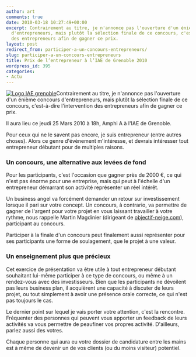 ```yaml
---
author: art
comments: true
date: 2010-03-18 10:27:49+00:00
excerpt: Contrairement au titre, je n'annonce pas l'ouverture d'un énième concours
  d'entrepreneurs, mais plutôt la sélection finale de ce concours, c'est-à-dire l'intervention
  des entrepreneurs afin de gagner ce prix.
layout: post
redirect_from: participer-a-un-concours-entrepreneurs/
slug: participer-a-un-concours-entrepreneurs
title: Prix de l’entrepreneur à l’IAE de Grenoble 2010
wordpress_id: 395
categories:
- Actu
---
```


[![Logo IAE grenoble](https://static.irz.fr/2010/03/Logo_IAE_grenoble_300dpi-300x300.png)](https://static.irz.fr/2010/03/Logo_IAE_grenoble_300dpi.png)Contrairement au titre, je n'annonce pas l'ouverture d'un énième concours d'entrepreneurs, mais plutôt la sélection finale de ce concours, c'est-à-dire l'intervention des entrepreneurs afin de gagner ce prix.

Il aura lieu ce jeudi 25 Mars 2010 à 18h, Amphi A à l'IAE de Grenoble.

Pour ceux qui ne le savent pas encore, je suis entrepreneur (entre autres choses). Alors ce genre d'évènement m'intéresse, et devrais intéresser tout entrepreneur débutant pour de multiples raisons.


### Un concours, une alternative aux levées de fond


Pour les participants, c'est l'occasion que gagner près de 2000 €, ce qui n'est pas énorme pour une entreprise, mais qui peut à l'échelle d'un entrepreneur démarrant son activité représenter un réel intérêt.

Un business angel va forcément demander un retour sur investissement lorsque il pari sur votre concept. Un concours, à contrario, va permettre de gagner de l'argent pour votre projet en vous laissant travailler à votre rythme, nous rappelle Martin Magdinier (dirigeant de [objectif-neige.com](http://www.objectif-neige.com/)), participant au concours.

Participer à la finale d'un concours peut finalement aussi représenter pour ses participants une forme de soulagement, que le projet à une valeur.


### Un enseignement plus que précieux


Cet exercice de présentation va être utile à tout entrepreneur débutant souhaitant lui-même participer à ce type de concours, ou même à un rendez-vous avec des investisseurs. Bien que les participants ne dévoilent pas leurs business plan, il acquièrent une capacité à discuter de leurs projet, ou tout simplement à avoir une présence orale correcte, ce qui n'est pas toujours le cas.

Le dernier point sur lequel je vais porter votre attention, c'est la rencontre. Fréquenter des personnes qui peuvent vous apporter un feedback de leurs activités va vous permettre de peaufiner vos propres activité. D'ailleurs, parlez aussi des votres.

Chaque personne qui aura eu votre dossier de candidature entre les mains est à même de devenir un de vos clients (ou du moins visiteur) potentiel.
